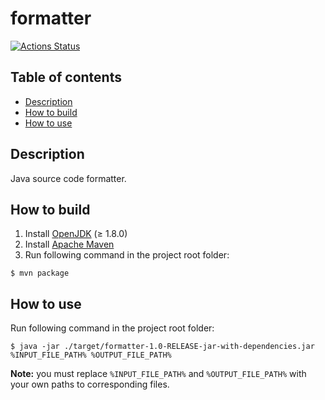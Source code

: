# formatter

[![Actions Status](https://github.com/hu553in/formatter/workflows/Maven%20CI/badge.svg)](https://github.com/hu553in/formatter/actions)

## Table of contents

* [Description](#description)
* [How to build](#how-to-build)
* [How to use](#how-to-use)

## Description

Java source code formatter.

## How to build

1) Install [OpenJDK](https://openjdk.java.net) (≥ 1.8.0)
2) Install [Apache Maven](https://maven.apache.org)
3) Run following command in the project root folder:

```console
$ mvn package
```

## How to use

Run following command in the project root folder:

```console
$ java -jar ./target/formatter-1.0-RELEASE-jar-with-dependencies.jar %INPUT_FILE_PATH% %OUTPUT_FILE_PATH%
```

**Note:** you must replace `%INPUT_FILE_PATH%` and `%OUTPUT_FILE_PATH%` with your own paths to corresponding files.
